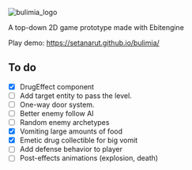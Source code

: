![bulimia_logo](https://github.com/setanarut/bulimia/assets/36481442/63e8b69e-3675-4d27-bf09-918076153b81)

A top-down 2D game prototype made with Ebitengine

Play demo: https://setanarut.github.io/bulimia/

## To do

- [x] DrugEffect component
- [ ] Add target entity to pass the level.
- [ ] One-way door system.
- [ ] Better enemy follow AI
- [ ] Random enemy archetypes
- [x] Vomiting large amounts of food
- [x] Emetic drug collectible for big vomit
- [ ] Add defense behavior to player
- [ ] Post-effects animations (explosion, death)
